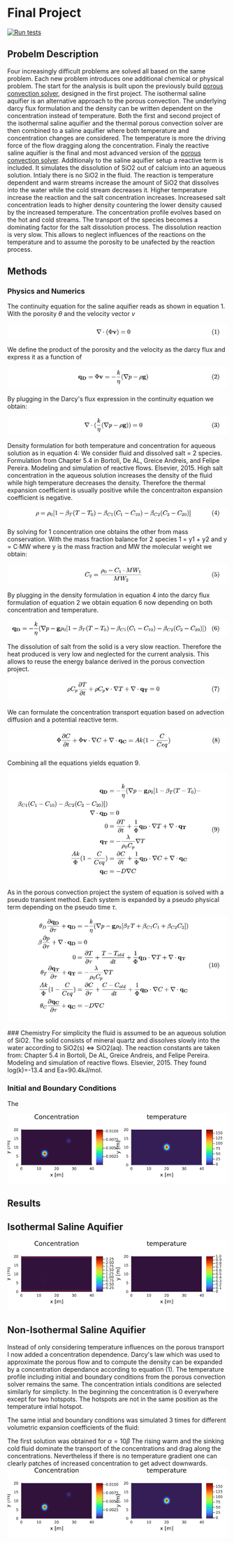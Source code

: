 # Final Project

[![Run tests](https://github.com/saluzf/PDE-on-GPU-FabioSaluz-FinalProject/actions/workflows/CI.yml/badge.svg)](https://github.com/saluzf/PDE-on-GPU-FabioSaluz-FinalProject/actions/workflows/CI.yml)



## Probelm Description

Four increasingly difficult problems are solved all based on the same problem. Each new problem introduces one additional chemical or physical problem. 
The start for the analysis is  built upon the previously build [porous convection solver](https://github.com/saluzf/pde-on-gpu-Fabio-Saluz), designed in the first project. The isothermal saline aquifier is an alternative approach to the porous convection. The underlying darcy flux formulation and the density can be written dependent on the concentration instead of temperature. Both the first and second project of the isothermal saline aquifier and the thermal porous convection solver are then combined to a saline aquifier where both temperature and concentration changes are considered. The temperature is more the driving force of the flow dragging along the concentration. Finaly the reactive saline aquifier is the final and most advanced version of the [porous convection solver](https://github.com/saluzf/pde-on-gpu-Fabio-Saluz). Additionaly to the saline aquifier setup a reactive term is included. It simulates the dissolution of SiO2 out of calcium into an aqueous solution. Intialy there is no SiO2 in the fluid. The reaction is temperature dependent and warm streams increase the amount of SiO2 that dissolves into the water while the cold stream decreases it. Higher temperature increase the reaction and the salt concentration increases. Increasesed salt concentration leads to higher density countering the lower density caused by the increased temperature. The concentration profile evolves based on the hot and cold streams. The transport of the species becomes a dominating factor for the salt dissolution process. The dissolution reaction is very slow. This allows to neglect influences of the reactions on the temperature and to assume the porosity to be unafected by the reaction process.


## Methods 

### Physics and Numerics

The continuity equation for the saline aquifier reads as shown in equation 1. With the porosity $\theta$ and the velocity vector $v$ 

![Alt text](./docs/Eq1.png)  

We define the product of the porosity and the velocity as the darcy flux and express it as a function of   
  
![Alt text](./docs/Eq2.png)  

By plugging in the Darcy's flux expression in the continuity equation we obtain: 
  
![Alt text](./docs/Eq3.png)  
  
Density formulation for both temperature and concentration for aqueous solution as in equation 4: We consider fluid and dissolved salt = 2 species. Formulation from Chapter 5.4 in Bortoli, De AL, Greice Andreis, and Felipe Pereira. Modeling and simulation of reactive flows. Elsevier, 2015.
High salt concentration in the aqueous solution increases the density of the fluid while high temperature decreases the density. Therefore the thermal expansion coefficient is usually positive while the concentraiton expansion coefficient is negative. 

![Alt text](./docs/Eq4.png)   
  
By solving for 1 concentration one obtains the other from mass conservation. With
the mass fraction balance for 2 species 1 = y1 + y2 and y = C·MW where y is
the mass fraction and MW the molecular weight we obtain:  

![Alt text](./docs/Eq5.png)  

By plugging in the density formulation in equation 4 into the darcy flux formulation of equation 2 we obtain equation 6 now depending on both concentration and temperature. 

![Alt text](./docs/Eq6.png)  

The dissolution of salt from the solid is a very slow reaction. Therefore the heat produced is very low and neglected for the current analysis. This allows to reuse the energy balance derived in the porous convection project. 

![Alt text](./docs/Eq7.png)  

We can formulate the concentration transport equation based on advection diffusion and a potential reactive term.   

![Alt text](./docs/Eq8.png)  

Combining all the equations yields equation 9. 

![Alt text](./docs/Eq9.png)  

As in the porous convection project the system of equation is solved with a pseudo transient method. Each system is expanded by a pseudo physical term depending on the pseudo time $\tau$.

![Alt text](./docs/Eq10.png)  

### Chemistry
For simplicity the fluid is assumed to be an aqueous solution of SiO2. The solid consists of mineral quartz and dissolves slowly into the water according to SiO2(s) <=> SiO2(aq). The reaction constants are taken from: Chapter 5.4 in Bortoli, De AL, Greice Andreis, and Felipe Pereira. Modeling and simulation of reactive flows. Elsevier, 2015. They found log(k)=-13.4 and Ea=90.4kJ/mol. 

### Initial and Boundary Conditions

The 

![Alt text](./docs/ReactiveSalineAqui_50_2im.png)

## Results

## Isothermal Saline Aquifier
 


![Alt text](docs/IsothermalSalineAquifier.gif)

## Non-Isothermal Saline Aquifier


 Instead of only considering temperature influences on the porous transport I now added a concentration dependence. Darcy's law which was used to approximate the porous flow and to compute the density can be expanded by a concentration dependance according to equation (1). The temperature profile including initial and boundary conditions from the porous convection solver remains the same. The concentration intials conditions are selected similarly for simplicty. In the beginning the concentration is 0 everywhere except for two hotspots. The hotspots are not in the same position as the temperature intial hotspot. 
 
 The same intial and boundary conditions was simulated 3 times for different volumetric expansion coefficients of the fluid:
 
 The first solution was obtained for $\alpha=10\beta$ The rising warm and the sinking cold fluid dominate the transport of the concentrations and drag along the concentrations. Nevertheless if there is no temperature gradient one can clearly patches of increased concentration to get advect downwards. 
![Alt text](docs/SalineAquifier.gif)






